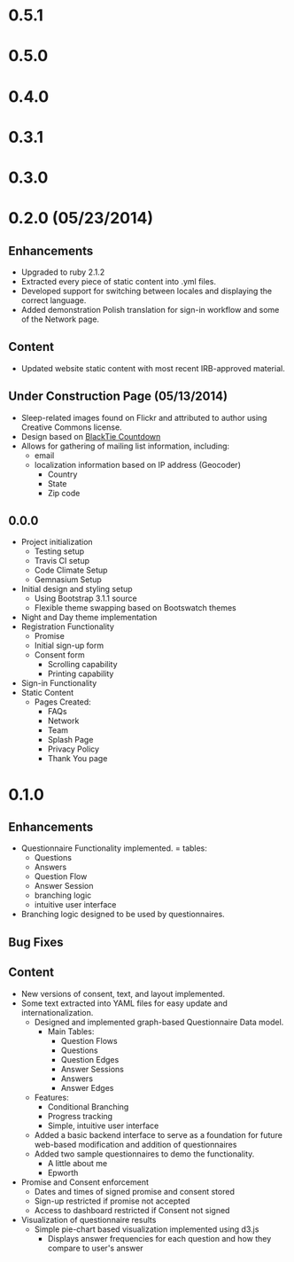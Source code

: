 # 0.5.1

# 0.5.0

# 0.4.0

# 0.3.1

# 0.3.0

# 0.2.0 (05/23/2014)
## Enhancements
- Upgraded to ruby 2.1.2
- Extracted every piece of static content into .yml files.
- Developed support for switching between locales and displaying the correct language.
- Added demonstration Polish translation for sign-in workflow and some of the Network page.

## Content
- Updated website static content with most recent IRB-approved material.

## Under Construction Page (05/13/2014)
- Sleep-related images found on Flickr and attributed to author using Creative Commons license.
- Design based on [BlackTie Countdown](http://www.blacktie.co/2014/03/counter-coming-soon-page/)
- Allows for gathering of mailing list information, including:
    - email
    - localization information based on IP address (Geocoder)
        - Country
        - State
        - Zip code

## 0.0.0
- Project initialization
    - Testing setup
    - Travis CI setup
    - Code Climate Setup
    - Gemnasium Setup
- Initial design and styling setup
    - Using Bootstrap 3.1.1 source
    - Flexible theme swapping based on Bootswatch themes
- Night and Day theme implementation
- Registration Functionality
    - Promise
    - Initial sign-up form
    - Consent form
        - Scrolling capability
        - Printing capability
- Sign-in Functionality
- Static Content
    - Pages Created:
        - FAQs
        - Network
        - Team
        - Splash Page
        - Privacy Policy
        - Thank You page

# 0.1.0
## Enhancements
  - Questionnaire Functionality implemented.
    = tables:
      - Questions
      - Answers
      - Question Flow
      - Answer Session
    - branching logic
    - intuitive user interface
  - Branching logic designed to be used by questionnaires.

## Bug Fixes
## Content
- New versions of consent, text, and layout implemented.
- Some text extracted into YAML files for easy update and internationalization.
    - Designed and implemented graph-based Questionnaire Data model.
        - Main Tables: 
            - Question Flows
            - Questions
            - Question Edges
            - Answer Sessions
            - Answers
            - Answer Edges
    - Features:
        - Conditional Branching
        - Progress tracking
        - Simple, intuitive user interface
    - Added a basic backend interface to serve as a foundation for future web-based modification and addition of questionnaires
    - Added two sample questionnaires to demo the functionality.
        - A little about me
        - Epworth
- Promise and Consent enforcement
    - Dates and times of signed promise and consent stored
    - Sign-up restricted if promise not accepted
    - Access to dashboard restricted if Consent not signed
- Visualization of questionnaire results
    - Simple pie-chart based visualization implemented using d3.js
        - Displays answer frequencies for each question and how they compare to user's answer